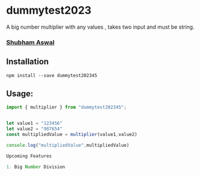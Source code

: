 # dummytest2023

A big number multiplier with any values , takes two input and must be string.

### [Shubham Aswal](https://www.linkedin.com/in/shubham-aswal-528462130)

## Installation

```
npm install --save dummytest202345
```

## Usage:

```javascript
import { multiplier } from "dummytest202345";


let value1 = "123456"
let value2 = "987654"
const multipliedValue = multiplier(value1,value2)

console.log("multipliedValue",multipliedValue)

Upcoming Features

1. Big Number Division
```
